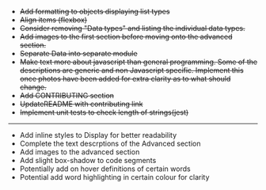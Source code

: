- ~~Add formatting to objects displaying list types~~
- ~~Align items (flexbox)~~
- ~~Consider removing "Data types" and listing the individual data types.~~
- ~~Add images to the first section before moving onto the advanced section.~~
- ~~Separate Data into separate module~~
- ~~Make text more about javascript than general programming. Some of the descriptions are generic and non Javascript specific.
  Implement this once photos have been added for extra clarity as to what should change.~~
- ~~Add CONTRIBUTING section~~
- ~~UpdateREADME with contributing link~~
- ~~Implement unit tests to check length of strings(jest)~~

---

- Add inline styles to Display for better readability
- Complete the text descrptions of the Advanced section
- Add images to the advanced section
- Add slight box-shadow to code segments
- Potentially add on hover definitions of certain words
- Potential add word highlighting in certain colour for clarity
